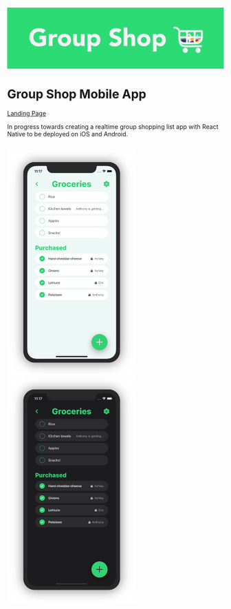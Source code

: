 ![Group Shop](images/gslogolong-bg.png)
# Group Shop Mobile App
[Landing Page](https://group-shop-website.vercel.app)

In progress towards creating a realtime group shopping list app with React Native to be deployed on iOS and Android.

<p style="float: left;">
<img src="images/appmockuplight.png" alt="List Demo" width="300">
<img src="images/appmockupdark.png" alt="List Demo Dark" width="300">
</p>
